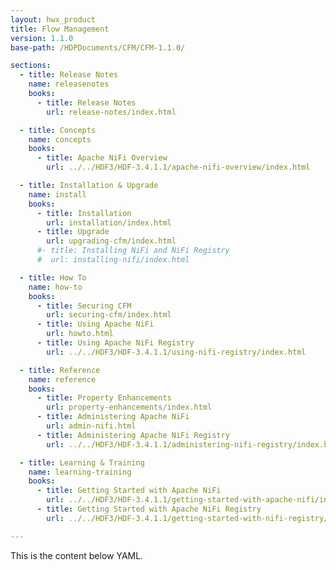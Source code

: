 ```yaml
---
layout: hwx_product
title: Flow Management
version: 1.1.0
base-path: /HDPDocuments/CFM/CFM-1.1.0/

sections:
  - title: Release Notes
    name: releasenotes
    books:
      - title: Release Notes
        url: release-notes/index.html

  - title: Concepts
    name: concepts
    books:
      - title: Apache NiFi Overview
        url: ../../HDF3/HDF-3.4.1.1/apache-nifi-overview/index.html

  - title: Installation & Upgrade
    name: install
    books:
      - title: Installation
        url: installation/index.html
      - title: Upgrade
        url: upgrading-cfm/index.html
      #- title: Installing NiFi and NiFi Registry
      #  url: installing-nifi/index.html

  - title: How To
    name: how-to
    books:
      - title: Securing CFM
        url: securing-cfm/index.html
      - title: Using Apache NiFi
        url: howto.html
      - title: Using Apache NiFi Registry
        url: ../../HDF3/HDF-3.4.1.1/using-nifi-registry/index.html

  - title: Reference
    name: reference
    books:
      - title: Property Enhancements
        url: property-enhancements/index.html
      - title: Administering Apache NiFi
        url: admin-nifi.html
      - title: Administering Apache NiFi Registry
        url: ../../HDF3/HDF-3.4.1.1/administering-nifi-registry/index.html

  - title: Learning & Training
    name: learning-training
    books:
      - title: Getting Started with Apache NiFi
        url: ../../HDF3/HDF-3.4.1.1/getting-started-with-apache-nifi/index.html
      - title: Getting Started with Apache NiFi Registry
        url: ../../HDF3/HDF-3.4.1.1/getting-started-with-nifi-registry/index.html

---
```


This is the content below YAML.
